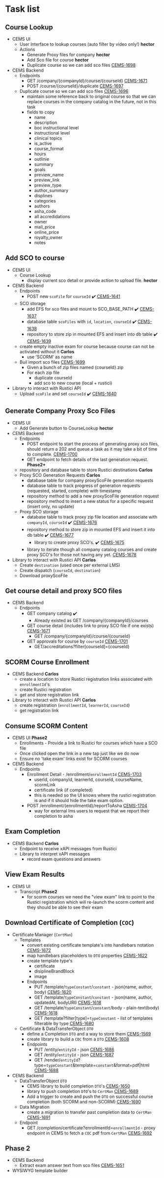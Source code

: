 # Task list

## Course Lookup
- CEMS UI
  - User Interface to lookup courses (auto filter by video only!) **hector**
  - Actions
    - Generate Proxy files for company **hector**
    - Add Sco file for course **hector**
    - Duplicate course so we can add sco files [CEMS-1698]
- CEMS Backend
  - Endpoints
    - GET ​/company​/{companyId}​/course​/{courseId} [CEMS-1671]
    - POST /course/{courseId}/duplicate [CEMS-1697]
  - Duplicate course so we can add sco files [CEMS-1696]
    - maintain some reference back to original course so that we can replace courses in the company catalog in the future, not in this task
    - fields to copy
      - name
      - description
      - boc instructional level
      - instructional level
      - clinical topics
      - is_active
      - course_format
      - hours
      - outlinie
      - summary
      - goals
      - preview_name
      - preview_link
      - preview_type
      - author_summary
      - displines
      - categories
      - authors
      - asha_code
      - all accredidations
      - owner
      - mail_price
      - online_price
      - royalty_owner
      - notes

## Add SCO to course
- CEMS UI
  - Course Lookup
    - display current sco detail or provide action to upload file. **hector**
- CEMS Backend
  - Endpoints
    - POST new `scoFile` for `courseId` ✔️ [CEMS-1641]
  - SCO storage
    - add EFS for sco files and mount to SCO_BASE_PATH ✔️ [CEMS-1637]
    - database table `scoFiles` with `id`, `location`, `courseId` ✔️ [CEMS-1638]
    - repository to store zip in mounted EFS and insert into db table ✔️ [CEMS-1639]
  - create empty inactive exam for course because course can not be activiated without it **Carlos**
    - use 'SCORM' as name
  - Buil import sco files [CEMS-1699]
    - Given a bunch of zip files named {courseId}.zip
    - For each zip file
      - duplicate courseId
      - add sco to new course (local + rustici)
- Library to interact with Rustici API
  - Upload `scoFile` and set `courseId` ✔️ [CEMS-1640]

## Generate Company Proxy Sco Files
- CEMS UI
  - Add Generate button to CourseLookup **hector**
- CEMS Backend
  - Endpoints
    - POST endpoint to start the process of generating proxy sco files, should return a 202 and queue a task as it may take a bit of time to complete. [CEMS-1700]
    - GET endpoint to fetch details of the last generation request. **Phase2+**
  - repository and database table to store Rustici destinations **Carlos**
  - Proxy SCO Generation Requests **Carlos**
    - database table for company proxyScoFile generation requests
    - database table to track progress of generation requests (requested, started, complete) with timestamp
    - repository method to add a new proxyScoFile generation request
    - repository method to insert a new status for a specific request (insert only, no update)
  - Proxy SCO storage
    - database table to track proxy zip file location and associate with `companyId`, `courseId` ✔️  [CEMS-1676]
    - repository method to store zip in mounted EFS and insert it into db table ✔️  [CEMS-1677]
        - library to create proxy SCO's. ✔️ [CEMS-1675]
    - library to iterate though all company catalog courses and create proxy SCO's for those not having any yet. [CEMS-1678]
- Library to interact with Rustici API **Carlos**
  - Create `destination` (used once per external LMS)
  - Create dispatch (`courseId`, `destination`)
  - Download proxyScoFile

## Get course detail and proxy SCO files
- CEMS Backend
  - Endpoints
    - GET company catalog ✔️ 
      - Already existed as GET
​/company​/{companyId}​/courses
    - GET course detail (includes link to proxy SCO file if one exists) [CEMS-1671]
      - GET ​/company​/{companyId}​/course​/{courseId}
    - GET approvals for course by `courseId` [CEMS-1701]
      - GET​/accreditations?filter[courseId]={courseId}

## SCORM Course Enrollment
- CEMS Backend **Carlos**
  - create a location to store Rustici registration links associated with `enrollmentId`'s
  - create Rustici registration
  - get and store registration link
- Library to interact with Rustici API **Carlos**
  - create registration (`enrollmentId`, `learnerId`, `courseId`)
  - get registration link

## Consume SCORM Content
- CEMS UI  **Phase2**
  - Enrollments - Provide a link to Rustici for courses which have a SCO file
  - Once clicked open the link in a new tap just like we do now
  - Ensure no 'take exam' links exist for SCORM courses
- CEMS Backend
  - Endpoints
    - Enrollment Detail - /enrollment/`enrollmentId` [CEMS-1703]
      - userId, companyId, learnerId, courseId, courseName, scormLink
      - certificate link (if completed)
      - this is needed so the UI knows where the rustici registration is and if it should hide the take exam option.
    - POST
​/enrollment​/{enrollmentId}​/reportToAsha [CEMS-1704]
      - way for external lms users to request that we report their completion to asha

## Exam Completion
- CEMS Backend **Carlos**
  - Endpoint to receive xAPI messages from Rustici
  - Library to interpret xAPI messages
    - record exam questions and answers

## View Exam Results
- CEMS UI
  - Transcript **Phase2**
    - for scorm courses we need the "view exam" link to point to the Rustici registration which will re-launch the scorm content and they should be able to see their exam

## Download Certificate of Completion (`COC`)
- Certificate Manager (`CertMan`)
  - Templates
    - convert existing certificate template's into handlebars notation [CEMS-1672]
    - map handlebars placeholders to `DTO` properties [CEMS-1622]
    - create template type's
      - certificate
      - disiplineBrandBlock
      - image
    - Endpoints
      - PUT /template/`typeConstant`/`constant` - json(name, author, body) [CEMS-1620]
      - GET /template/`typeConstant`/`constant` - json(name, author, updatedAt, bodyURI) [CEMS-1618]
      - GET /template/`typeConstant`/`constant`/body - plain-text(body) [CEMS-1618]
      - GET /template?filter[type]=`typeConstant` - list of templates filterable by type [CEMS-1680]
  - Certificate & DataTransferObject `DTO`
    - define a Completion `DTO` and a way to store them [CEMS-1569]
    - create library to build a `COC` from a `DTO` [CEMS-1608]
    - Endpoints
      - PUT /entity/`entityId` - json [CEMS-1686]
      - GET /entity/`entityId` - json [CEMS-1687]
      - GET /render/`entityId`?type=`typeConstant`&template=`constant`&format=pdf|html [CEMS-1688]
- CEMS Backend
  - DataTransferObject `DTO`
    - CEMS library to build completion `DTO`'s [CEMS-1650]
    - library to push completion `DTO`'s to `CertMan` [CEMS-1689]
    - Add a trigger to create and push the `DTO` on successful course completion (both SCORM and non-SCORM) [CEMS-1690]
  - Data Migration
    - create a migration to transfer past completion data to `CertMan` [CEMS-1691]
  - Endpoint
    - GET /completion/certificate?enrollmentId=`enrollmentId` - proxy endpoint in CEMS to fetch a `COC` pdf from `CertMan` [CEMS-1692]


## Phase 2
- CEMS Backend
  - Extract exam answer text from sco files [CEMS-1651]
- WYSIWYG template builder

[CEMS-1569]: https://homeceu.atlassian.net/browse/CEMS-1569
[CEMS-1608]: https://homeceu.atlassian.net/browse/CEMS-1608
[CEMS-1618]: https://homeceu.atlassian.net/browse/CEMS-1618
[CEMS-1620]: https://homeceu.atlassian.net/browse/CEMS-1620
[CEMS-1622]: https://homeceu.atlassian.net/browse/CEMS-1622
[CEMS-1637]: https://homeceu.atlassian.net/browse/CEMS-1637
[CEMS-1638]: https://homeceu.atlassian.net/browse/CEMS-1638
[CEMS-1639]: https://homeceu.atlassian.net/browse/CEMS-1639
[CEMS-1640]: https://homeceu.atlassian.net/browse/CEMS-1640
[CEMS-1641]: https://homeceu.atlassian.net/browse/CEMS-1641
[CEMS-1645]: https://homeceu.atlassian.net/browse/CEMS-1645
[CEMS-1650]: https://homeceu.atlassian.net/browse/CEMS-1650
[CEMS-1651]: https://homeceu.atlassian.net/browse/CEMS-1651
[CEMS-1660]: https://homeceu.atlassian.net/browse/CEMS-1660
[CEMS-1662]: https://homeceu.atlassian.net/browse/CEMS-1662
[CEMS-1663]: https://homeceu.atlassian.net/browse/CEMS-1663
[CEMS-1664]: https://homeceu.atlassian.net/browse/CEMS-1664
[CEMS-1671]: https://homeceu.atlassian.net/browse/CEMS-1671
[CEMS-1672]: https://homeceu.atlassian.net/browse/CEMS-1672
[CEMS-1675]: https://homeceu.atlassian.net/browse/CEMS-1675
[CEMS-1676]: https://homeceu.atlassian.net/browse/CEMS-1676
[CEMS-1677]: https://homeceu.atlassian.net/browse/CEMS-1677
[CEMS-1678]: https://homeceu.atlassian.net/browse/CEMS-1678
[CEMS-1680]: https://homeceu.atlassian.net/browse/CEMS-1680
[CEMS-1686]: https://homeceu.atlassian.net/browse/CEMS-1686
[CEMS-1687]: https://homeceu.atlassian.net/browse/CEMS-1687
[CEMS-1688]: https://homeceu.atlassian.net/browse/CEMS-1688
[CEMS-1689]: https://homeceu.atlassian.net/browse/CEMS-1689
[CEMS-1690]: https://homeceu.atlassian.net/browse/CEMS-1690
[CEMS-1691]: https://homeceu.atlassian.net/browse/CEMS-1691
[CEMS-1692]: https://homeceu.atlassian.net/browse/CEMS-1692
[CEMS-1696]: https://homeceu.atlassian.net/browse/CEMS-1696
[CEMS-1697]: https://homeceu.atlassian.net/browse/CEMS-1697
[CEMS-1698]: https://homeceu.atlassian.net/browse/CEMS-1698
[CEMS-1699]: https://homeceu.atlassian.net/browse/CEMS-1699
[CEMS-1700]: https://homeceu.atlassian.net/browse/CEMS-1700
[CEMS-1701]: https://homeceu.atlassian.net/browse/CEMS-1701
[CEMS-1703]: https://homeceu.atlassian.net/browse/CEMS-1703
[CEMS-1704]: https://homeceu.atlassian.net/browse/CEMS-1704